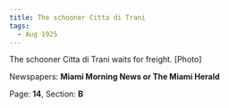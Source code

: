 ```yaml
---  
title: The schooner Citta di Trani  
tags:  
  - Aug 1925  
---  
```

  
The schooner Citta di Trani waits for freight. [Photo]  
  
Newspapers: **Miami Morning News or The Miami Herald**  
  
Page: **14**, Section: **B** 
